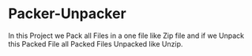 # Packer-Unpacker
In this Project we Pack all Files in a one file like Zip file and if we Unpack this Packed File all Packed Files Unpacked like Unzip.
